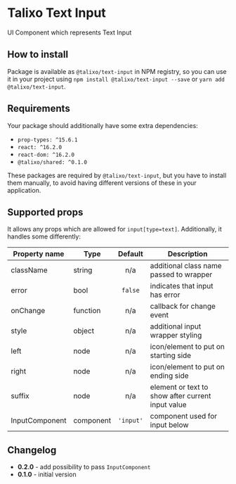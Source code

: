 # Talixo Text Input

UI Component which represents Text Input

## How to install

Package is available as `@talixo/text-input` in NPM registry, so you can use it in your project
using `npm install @talixo/text-input --save` or `yarn add @talixo/text-input`.

## Requirements

Your package should additionally have some extra dependencies:

- `prop-types: ^15.6.1`
- `react: ^16.2.0`
- `react-dom: ^16.2.0`
- `@talixo/shared: ^0.1.0`

These packages are required by `@talixo/text-input`, but you have to install them manually,
to avoid having different versions of these in your application.

## Supported props
It allows any props which are allowed for `input[type=text]`. Additionally, it handles some differently:

Property name  | Type      | Default   | Description
---------------|-----------|:---------:|--------------------------------
className      | string    | n/a       | additional class name passed to wrapper
error          | bool      | `false`   | indicates that input has error
onChange       | function  | n/a       | callback for change event
style          | object    | n/a       | additional input wrapper styling
left           | node      | n/a       | icon/element to put on starting side
right          | node      | n/a       | icon/element to put on ending side
suffix         | node      | n/a       | element or text to show after current input value
InputComponent | component | `'input'` | component used for input below

## Changelog

- **0.2.0** - add possibility to pass `InputComponent`
- **0.1.0** - initial version
